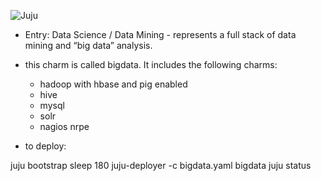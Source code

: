 ![Juju](http://ubuntuone.com/5mLQLCHY50wB2OyqejDpRa)

  - Entry: Data Science / Data Mining - represents a full stack of data mining and “big data” analysis.

  - this charm is called bigdata. It includes the following charms:
    - hadoop with hbase and pig enabled
    - hive
    - mysql
    - solr
    - nagios nrpe

  - to deploy:

juju bootstrap
sleep 180
juju-deployer -c bigdata.yaml bigdata
juju status



